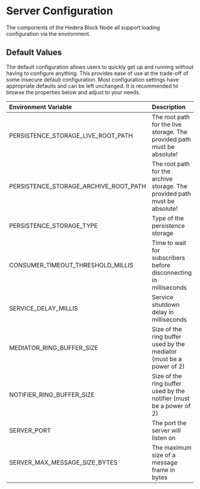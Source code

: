 # Server Configuration

The components of the Hedera Block Node all support loading configuration via the
environment.

## Default Values

The default configuration allows users to quickly get up and running without having to configure anything. This provides
ease of use at the trade-off of some insecure default configuration. Most configuration settings have appropriate
defaults and can be left unchanged. It is recommended to browse the properties below and adjust to your needs.

| Environment Variable | Description | Default Value |
|:---|:---|---:|
| PERSISTENCE_STORAGE_LIVE_ROOT_PATH | The root path for the live storage. The provided path must be absolute! | |
| PERSISTENCE_STORAGE_ARCHIVE_ROOT_PATH | The root path for the archive storage. The provided path must be absolute! | |
| PERSISTENCE_STORAGE_TYPE | Type of the persistence storage | BLOCK_AS_LOCAL_FILE |
| CONSUMER_TIMEOUT_THRESHOLD_MILLIS | Time to wait for subscribers before disconnecting in milliseconds | 1500 |
| SERVICE_DELAY_MILLIS | Service shutdown delay in milliseconds | 500 |
| MEDIATOR_RING_BUFFER_SIZE | Size of the ring buffer used by the mediator (must be a power of 2) | 67108864 |
| NOTIFIER_RING_BUFFER_SIZE | Size of the ring buffer used by the notifier (must be a power of 2) | 2048 |
| SERVER_PORT                       | The port the server will listen on                                                                            | 8080          |
| SERVER_MAX_MESSAGE_SIZE_BYTES     | The maximum size of a message frame in bytes                                                                  | 1048576       |
